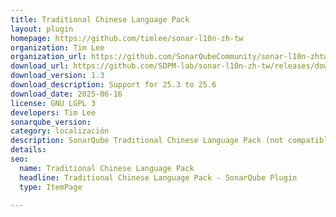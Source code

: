 ```yaml
---
title: Traditional Chinese Language Pack
layout: plugin
homepage: https://github.com/timlee/sonar-l10n-zh-tw
organization: Tim Lee
organization_url: https://github.com/SonarQubeCommunity/sonar-l10n-zhtw
download_url: https://github.com/SDPM-lab/sonar-l10n-zh-tw/releases/download/1.3/sonar-l10n-zh-tw-plugin-1.3.jar
download_version: 1.3
download_description: Support for 25.3 to 25.6
download_date: 2025-06-16
license: GNU LGPL 3
developers: Tim Lee
sonarqube_version: 
category: localización
description: SonarQube Traditional Chinese Language Pack (not compatible with the "Chinese Pack" which uses Simplified Chinese)
details: 
seo:
  name: Traditional Chinese Language Pack
  headline: Traditional Chinese Language Pack - SonarQube Plugin
  type: ItemPage

---
```

